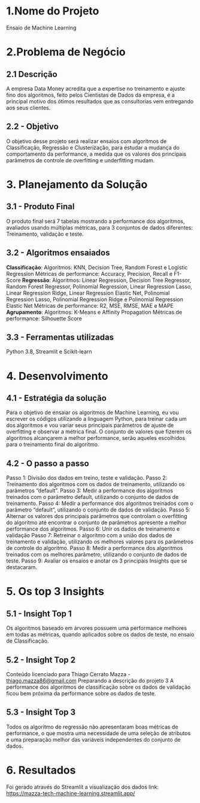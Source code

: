 # 1.Nome do Projeto
Ensaio de Machine Learning

# 2.Problema de Negócio
## 2.1 Descrição
A empresa Data Money acredita que a expertise no treinamento e ajuste fino dos algoritmos, feito
pelos Cientistas de Dados da empresa, é a principal motivo dos ótimos resultados que as
consultorias vem entregando aos seus clientes.
## 2.2 - Objetivo
O objetivo desse projeto será realizar ensaios com algoritmos de Classificação, Regressão e
Clusterização, para estudar a mudança do comportamento da performance, a medida que os
valores dos principais parâmetros de controle de overfitting e underfitting mudam.

# 3. Planejamento da Solução
## 3.1 - Produto Final
O produto final será 7 tabelas mostrando a performance dos algoritmos, avaliados usando múltiplas
métricas, para 3 conjuntos de dados diferentes: Treinamento, validação e teste.
## 3.2 - Algoritmos ensaiados
**Classificação**:
Algoritmos: KNN, Decision Tree, Random Forest e Logistic Regression
Métricas de performance: Accuracy, Precision, Recall e F1-Score
**Regressão**:
Algoritmos: Linear Regression, Decision Tree Regressor, Random Forest Regressor, Polinomial
Regression, Linear Regression Lasso, Linear Regression Ridge, Linear Regression Elastic Net,
Polinomial Regression Lasso, Polinomial Regression Ridge e Polinomial Regression Elastic Net
Métricas de performance: R2, MSE, RMSE, MAE e MAPE
**Agrupamento**:
Algoritmos: K-Means e Affinity Propagation
Métricas de performance: Silhouette Score

## 3.3 - Ferramentas utilizadas
Python 3.8, Streamlit e Scikit-learn

# 4. Desenvolvimento
## 4.1 - Estratégia da solução
Para o objetivo de ensaiar os algoritmos de Machine Learning, eu vou escrever os códigos
utilizando a linguagem Python, para treinar cada um dos algoritmos e vou variar seus principais
parâmetros de ajuste de overfitting e observar a métrica final.
O conjunto de valores que fizerem os algoritmos alcançarem a melhor performance, serão aqueles
escolhidos para o treinamento final do algoritmo.
## 4.2 - O passo a passo
Passo 1: Divisão dos dados em treino, teste e validação.
Passo 2: Treinamento dos algoritmos com os dados de treinamento, utilizando os parâmetros
“default”.
Passo 3: Medir a performance dos algoritmos treinados com o parâmetro default, utilizando o
conjunto de dados de treinamento.
Passo 4: Medir a performance dos algoritmos treinados com o parâmetro “default”, utilizando o
conjunto de dados de validação.
Passo 5: Alternar os valores dos principais parâmetros que controlam o overfitting do algoritmo até
encontrar o conjunto de parâmetros apresente a melhor performance dos algoritmos.
Passo 6: Unir os dados de treinamento e validação
Passo 7: Retreinar o algoritmo com a união dos dados de treinamento e validação, utilizando os
melhores valores para os parâmetros de controle do algoritmo.
Passo 8: Medir a performance dos algoritmos treinados com os melhores parâmetro, utilizando o
conjunto de dados de teste.
Passo 9: Avaliar os ensaios e anotar os 3 principais Insights que se destacaram.
# 5. Os top 3 Insights
## 5.1 - Insight Top 1
Os algoritmos baseado em árvores possuem uma performance melhores em todas as métricas,
quando aplicados sobre os dados de teste, no ensaio de Classificação.
## 5.2 - Insight Top 2
Conteúdo licenciado para Thiago Cerrato Mazza - thiago.mazza86@gmail.com
Preparando a descrição do projeto 3
A performance dos algoritmos de classificação sobre os dados de validação ficou bem próxima da
performance sobre os dados de teste.
## 5.3 - Insight Top 3
Todos os algoritmo de regressão não apresentaram boas métricas de performance, o que mostra
uma necessidade de uma seleção de atributos e uma preparação melhor das variáveis
independentes do conjunto de dados.

# 6. Resultados
Foi gerado através do Streamlit a visualização dos dados
link: https://mazza-tech-machine-learning.streamlit.app/
